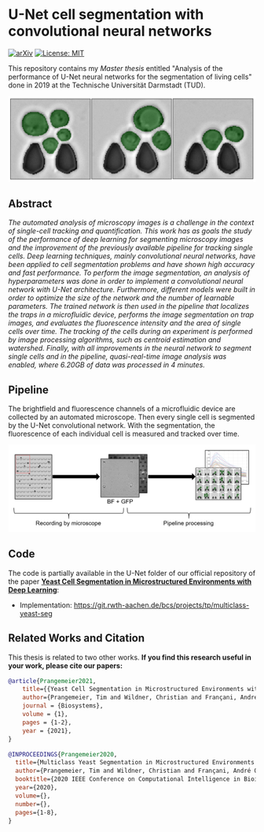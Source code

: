 # U-Net cell segmentation with convolutional neural networks

[![arXiv](https://img.shields.io/badge/cs.CV-arXiv%3A2011.09763-B31B1B.svg)]()
[![License: MIT](https://img.shields.io/badge/License-MIT-yellow.svg)](https://github.com/aofrancani/UNet-Cell-Segmentation/blob/main/LICENSE)

This repository contains my *Master thesis* entitled "Analysis of the performance of U-Net neural networks for the segmentation of living cells" done in 2019 at the Technische Universität Darmstadt (TUD).

<img src="images/segmentation.png" alt="drawing" width="600"/>


## Abstract
*The automated analysis of microscopy images is a challenge in the context of single-cell tracking and quantification. This work has as goals the study of the performance of deep learning for segmenting microscopy images and the improvement of the previously available pipeline for tracking single cells. 
Deep learning techniques, mainly convolutional neural networks, have been applied to cell segmentation problems and have shown high accuracy and fast performance. 
To perform the image segmentation, an analysis of hyperparameters was done in order to implement a convolutional neural network with U-Net architecture. 
Furthermore, different models were built in order to optimize the size of the network and the number of learnable parameters. 
The trained network is then used in the pipeline that localizes the traps in a microfluidic device, performs the image segmentation on trap images, and evaluates the fluorescence intensity and the area of single cells over time. 
The tracking of the cells during an experiment is performed by image processing algorithms, such as centroid estimation and watershed. Finally, with all improvements in the neural network to segment single cells and in the pipeline, quasi-real-time image analysis was enabled, where 6.20GB of data was processed in 4 minutes.*


## Pipeline
The brightfield and fluorescence channels of a microfluidic device are collected by an automated microscope. Then every single cell is segmented by the U-Net convolutional network. With the segmentation, the fluorescence of each individual cell is measured and tracked over time. 

<img src="images/pipeline-processing.png" alt="drawing" width="900"/>


## Code
The code is partially available in the U-Net folder of our official repository of the paper [**Yeast Cell Segmentation in Microstructured Environments with Deep Learning**](https://doi.org/10.1016/j.biosystems.2021.104557):

- Implementation: https://git.rwth-aachen.de/bcs/projects/tp/multiclass-yeast-seg


## Related Works and Citation
This thesis is related to two other works. **If you find this research useful in your work, please cite our papers:**

```bibtex
@article{Prangemeier2021,
    title={{Yeast Cell Segmentation in Microstructured Environments with Deep Learning}},
    author={Prangemeier, Tim and Wildner, Christian and Françani, André O. and Reich, Christoph and Koeppl, Heinz},
    journal = {Biosystems},
    volume = {1},
    pages = {1-2},
    year = {2021},
}
```
```bibtex
@INPROCEEDINGS{Prangemeier2020,
  title={Multiclass Yeast Segmentation in Microstructured Environments with Deep Learning}, 
  author={Prangemeier, Tim and Wildner, Christian and Françani, André O. and Reich, Christoph and Koeppl, Heinz},
  booktitle={2020 IEEE Conference on Computational Intelligence in Bioinformatics and Computational Biology (CIBCB)}, 
  year={2020},
  volume={},
  number={},
  pages={1-8},
}
```
